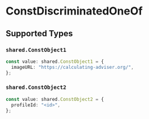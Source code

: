 # ConstDiscriminatedOneOf


## Supported Types

### `shared.ConstObject1`

```typescript
const value: shared.ConstObject1 = {
  imageURL: "https://calculating-adviser.org/",
};
```

### `shared.ConstObject2`

```typescript
const value: shared.ConstObject2 = {
  profileId: "<id>",
};
```

